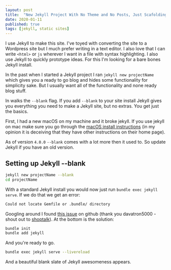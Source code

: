 ```yaml
---
layout: post
title:  "New Jekyll Project With No Theme and No Posts, Just Scafolding"
date: 2020-01-11
published: true
tags: [jekyll, static sites]
---
```


I use Jekyll to make this site.  I've toyed with converting the site to a Wordpress site but I much prefer writing in a text editor.  I also love that I can write `<html>` or `js` wherever I want in a file with syntax highlighting. I also use Jekyll to quickly prototype ideas. For this I'm looking for a bare bones Jekyll install.   

In the past when I started a Jekyll project I ran `jekyll new projectName`  which gives you a ready to go blog and hides some functionality for simplicity sake. But I usually want all of the functionality and none ready blog stuff.    

In walks the `--blank` flag.  If you add `--blank` to your site install Jekyll gives you everything you need to make a Jekyll site, but no extras.  You get just the basics.  

First, I had a new macOS on my machine and it broke jekyll.  If you use jekyll on mac make sure you go through the [macOS install instructions](https://jekyllrb.com/docs/installation/macos/) (in my opinion it is deceiving that they have other instructions on their home page).

As of version `4.0.0` `--blank` comes with a lot more then it used to.  So update Jekyll if you have an old version.  

## Setting up Jekyll --blank

```bash
jekyll new projectName --blank
cd projectName
```
With a standard Jekyll install you would now just run `bundle exec jekyll serve`. If we do that we get an error:

```bash
Could not locate Gemfile or .bundle/ directory
```

Googling around I found [this issue](https://github.com/jekyll/jekyll/issues/6693) on github (thank you davatron5000 - shout out to [shoptalk](https://shoptalkshow.com/)). At the bottom is the solution:

```bash
bundle init
bundle add jekyll
```
And you're ready to go.

```bash
bundle exec jekyll serve --livereload
```

And a beautiful blank slate of Jekyll awesomeness appears.







